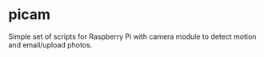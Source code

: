 picam
=====

Simple set of scripts for Raspberry Pi with camera module to detect motion and email/upload photos.
